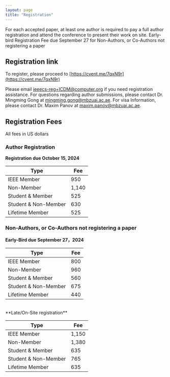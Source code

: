 ```yaml
---
layout: page 
title: "Registration"
---
```


For each accepted paper, at least one author is required to pay a full author registration and attend the conference to present their work on site. Early-bird Registration Fee due September 27 for Non-Authors, or Co-Authors not registering a paper 

## Registration link
To register, please proceed to [https://cvent.me/7qxN9r](https://cvent.me/7qxN9r)


Please email [ieeecs-reg+ICDM@computer.org](mailto:ieeecs-reg+ICDM@computer.org) if you need registration assistance. For questions regarding author submissions, please contact Dr. Mingming Gong at [mingming.gong@mbzuai.ac.ae](mingming.gong@mbzuai.ac.ae). For visa Information, please contact Dr. Maxim Panov at [maxim.panov@mbzuai.ac.ae](maxim.panov@mbzuai.ac.ae).


## Registration Fees

All fees in US dollars

### Author Registration 

**Registration due October 15, 2024**

| Type                 | Fee   |
|----------------------|-------|
| IEEE Member          | 950   |
| Non-Member 	        | 1,140 | 
| Student & Member     | 	525  |
| Student & Non-Member | 	630  |
| Lifetime Member      | 	525  |


### Non-Authors, or Co-Authors not registering a paper 

**Early-Bird due September 27，2024**

| Type                 | Fee |
|----------------------|-----|
| IEEE Member          | 800 | 
| Non-Member           | 960 |
| Student & Member     | 560 |
| Student & Non-Member | 675 |	
| Lifetime Member      | 440 |	

<br/>
**Late/On-Site registration**

| Type                 | Fee   |
|----------------------|-------|
| IEEE Member          | 1,150 | 
| Non-Member           | 1,380 |
| Student & Member     | 635   |
| Student & Non-Member | 765   |	
| Lifetime Member      | 635   |	


